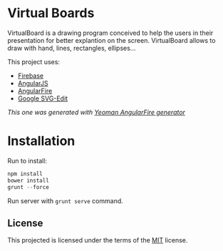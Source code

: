 Virtual Boards
=============

VirtualBoard is a drawing program conceived to help the users in their presentation for better explantion on the screen.
VirtualBoard allows to draw with hand, lines, rectangles, ellipses...

This project uses:
- [Firebase](https://www.firebase.com)
- [AngularJS](https://github.com/angular/angular.js)
- [AngularFire](https://github.com/firebase/angularfire)
- [Google SVG-Edit](https://code.google.com/p/svg-edit)

_This one was generated with [Yeoman AngularFire generator](https://github.com/firebase/generator-angularfire)_

Installation
============

Run to install:

```javascript
npm install
bower install
grunt --force
```

Run server with `grunt serve` command.

License
-------
This projected is licensed under the terms of the [MIT](http://rem.mit-license.org) license.
